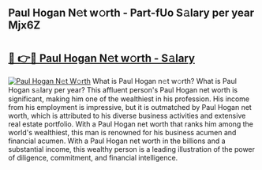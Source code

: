 ## Paul Hogan N𝚎t w𝚘rth - Part-fUo S𝚊lary per year Mjx6Z

# <h2><a href="http://gc4gmf.nevu.top/?p=Paul+Hogan">🔗 👉🔴 Paul Hogan N𝚎t w𝚘rth - S𝚊lary</a></h2>

[![Paul Hogan N𝚎t W𝚘rth](https://i.imgur.com/Oavwk0R.jpeg)](http://gc4gmf.nevu.top/?p=Paul+Hogan)
What is Paul Hogan n𝚎t w𝚘rth? What is Paul Hogan s𝚊lary per year?
This affluent person's Paul Hogan net worth is significant, making him one of the wealthiest in his profession. His income from his employment is impressive, but it is outmatched by Paul Hogan net worth, which is attributed to his diverse business activities and extensive real estate portfolio. With a Paul Hogan net worth that ranks him among the world's wealthiest, this man is renowned for his business acumen and financial acumen. With a Paul Hogan net worth in the billions and a substantial income, this wealthy person is a leading illustration of the power of diligence, commitment, and financial intelligence.

